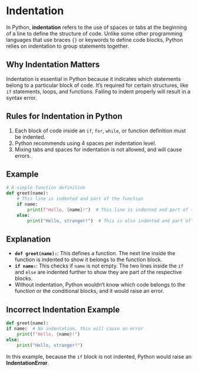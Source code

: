 # Indentation

In Python, **indentation** refers to the use of spaces or tabs at the beginning of a line to define the structure of code. Unlike some other programming languages that use braces `{}` or keywords to define code blocks, Python relies on indentation to group statements together.

## Why Indentation Matters

Indentation is essential in Python because it indicates which statements belong to a particular block of code. It’s required for certain structures, like `if` statements, loops, and functions. Failing to indent properly will result in a syntax error.

## Rules for Indentation in Python

1. Each block of code inside an `if`, `for`, `while`, or function definition must be indented.
2. Python recommends using 4 spaces per indentation level.
3. Mixing tabs and spaces for indentation is not allowed, and will cause errors.

## Example

```python
# A simple function definition
def greet(name):
    # This line is indented and part of the function
    if name:
        print(f"Hello, {name}!")  # This line is indented and part of the if block
    else:
        print("Hello, stranger!")  # This is also indented and part of the else block
```

## Explanation

- **`def greet(name):`**: This defines a function. The next line inside the function is indented to show it belongs to the function block.
- **`if name:`**: This checks if `name` is not empty. The two lines inside the `if` and `else` are indented further to show they are part of the respective blocks.
- Without indentation, Python wouldn’t know which code belongs to the function or the conditional blocks, and it would raise an error.

## Incorrect Indentation Example

```python
def greet(name):
if name:  # No indentation, this will cause an error
    print(f"Hello, {name}!")
else:
    print("Hello, stranger!")
```

In this example, because the `if` block is not indented, Python would raise an **IndentationError**.

